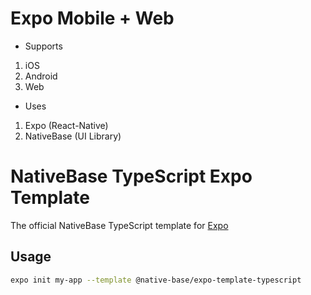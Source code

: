 # Expo Mobile + Web
* Supports
1. iOS
2. Android
3. Web

* Uses
1. Expo (React-Native)
2. NativeBase (UI Library)

# NativeBase TypeScript Expo Template

The official NativeBase TypeScript template for [Expo](https://docs.expo.io/)

## Usage

```sh
expo init my-app --template @native-base/expo-template-typescript
```
